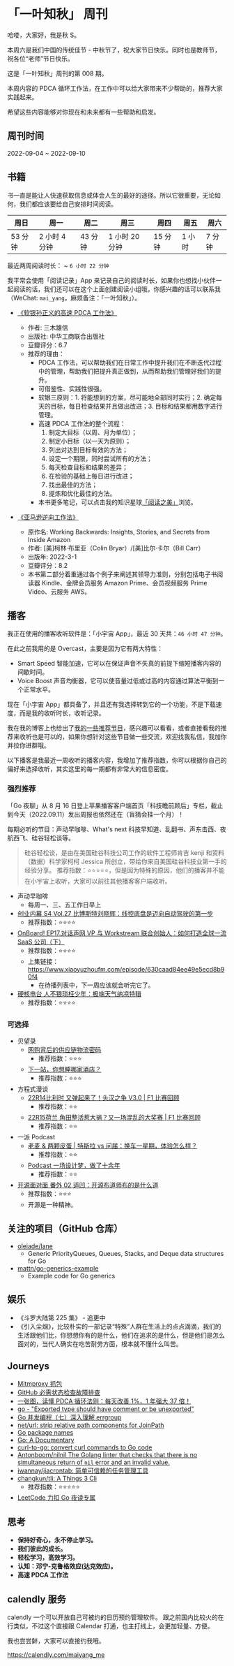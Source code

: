# 「一叶知秋」 周刊

哈喽，大家好，我是秋 S。

本周六是我们中国的传统佳节 - 中秋节了，祝大家节日快乐。同时也是教师节，祝各位“老师”节日快乐。

这是「一叶知秋」周刊的第 008 期。

本周内容的 PDCA 循环工作法，在工作中可以给大家带来不少帮助的，推荐大家实践起来。

希望这些内容能够对你现在和未来都有一些帮助和启发。

## 周刊时间

2022-09-04 ~ 2022-09-10

## 书籍

书一直是能让人快速获取信息或体会人生的最好的途径。所以它很重要，无论如何，我们都应该要给自己安排时间阅读。

| 周日 | 周一 | 周二 | 周三 | 周四 | 周五 | 周六 |
|----|----|----|----|----|----|----|
| 53 分钟 | 2 小时 4 分钟 | 43 分钟 | 1 小时 20 分钟 | 15 分钟 | 1 小时 | 7 分钟 |

最近两周阅读时长： ~ `6 小时 22 分钟`

我平常会使用「阅读记录」App 来记录自己的阅读时长，如果你也想找小伙伴一起阅读的话，我们还可以在这个上面创建阅读小组哦，你感兴趣的话可以联系我（WeChat: `mai_yang`，麻烦备注：「一叶知秋」）。

+ [《软银孙正义的高速 PDCA 工作法》](https://book.douban.com/subject/35305379/)
  - 作者: 三木雄信
  - 出版社: 中华工商联合出版社
  - 豆瓣评分：6.7
  - 推荐的理由：
    - PDCA 工作法，可以帮助我们在日常工作中提升我们在不断迭代过程中的管理，帮助我们把提升真正做到，从而帮助我们管理好我们的提升。
    - 可借鉴性、实践性很强。
    - 软银三原则：1. 将能想到的方案，尽可能地全部同时实行；2. 确定每天的目标，每日检查结果并且做出改进；3. 目标和结果都用数字进行管理。
    - 高速 PDCA 工作法的整个流程：
      1. 制定大目标（以周、月为单位）；
      2. 制定小目标（以一天为原则）；
      3. 列出对达到目标有效的方法；
      4. 设定一个期限，同时尝试所有的方法；
      5. 每天检查目标和结果的差异；
      6. 在检验的基础上每日进行改进；
      7. 找出最佳的方法；
      8. 提炼和优化最佳的方法。
    - 本书更多笔记，可以点击我的知识星球[「阅读之美」](https://t.zsxq.com/05jU3byr3)浏览。

+ [《亚马逊逆向工作法》](https://book.douban.com/subject/35771946/)
  - 原作名: Working Backwards: Insights, Stories, and Secrets from Inside Amazon
  - 作者: [美]柯林·布里亚（Colin Bryar）/[美]比尔·卡尔（Bill Carr）
  - 出版年: 2022-3-1
  - 豆瓣评分：8.2
  - 本书第二部分着重通过各个例子来阐述其领导力准则，分别包括电子书阅读器 Kindle、金牌会员服务 Amazon Prime、会员视频服务 Prime Video、云服务 AWS。

## 播客

我正在使用的播客收听软件是：「小宇宙 App」，最近 30 天共：`46 小时 47 分钟`。

在此之前我用的是 Overcast，主要是因为它有两大特性：
- Smart Speed 智能加速，它可以在保证声音不失真的前提下缩短播客内容的间歇时间。
- Voice Boost 声音均衡器，它可以使音量过低或过高的内容通过算法平衡到一个正常水平。

现在「小宇宙 App」都具备了，并且还有我选择转到它的一个功能，不是下载速度，而是我的收听时长，收听记录。

我在我的博客上也给出了[我的一些推荐节目](https://maiyang.me/podcasts/)，感兴趣可以看看，或者直接看我的推荐来收听也是可以的，如果你想针对这些节目做一些交流，欢迎找我私信，我加你并拉你进群哦。

以下播客是我最近一周收听的播客内容，我增加了推荐指数，你可以根据你自己的偏好来选择收听，其实这里的每一期都有非常大的信息密度。

### 强烈推荐

「Go 夜聊」从 8 月 16 日登上苹果播客客户端首页「科技瞻前顾后」专栏，截止到今天（2022.09.11）发出周报也依然还在（盲猜会挂一个月）！

每期必听的节目：声动早咖啡、What's next 科技早知道、乱翻书、声东击西、夜航西飞、硅谷轻松谈等。
>硅谷轻松谈，是由在美国硅谷科技公司工作的软件工程师肯吉 kenji 和资料（数据）科学家柯柯 Jessica 所创立，带给你来自美国硅谷科技业第一手的经验分享。
>推荐指数：⭐️⭐️⭐️⭐️⭐️，但是因为特殊的原因，他们的播客并不能在小宇宙上收听，大家可以前往其他播客客户端收听。

+ 声动早咖啡
  - 每周一、三、五工作日早上
+ [创业内幕 S4 Vol.27 比博斯特刘晓辉：线控底盘是迈向自动驾驶的第一步](https://www.xiaoyuzhoufm.com/episode/63112be5a1a7d22ecff6f2b4)
  - 推荐指数：⭐️⭐️⭐️⭐️
+ [OnBoard! EP17.对话声网 VP 与 Workstream 联合创始人：如何打造全球一流 SaaS 公司（下）](https://www.xiaoyuzhoufm.com/episode/6317e9754337559012241274)
  - 推荐指数：⭐️⭐️⭐️⭐️
  - 上集链接：https://www.xiaoyuzhoufm.com/episode/630caad84ee49e5ecd8b90f4
    - 在待播列表中，下一周应该就会听完它了。
+ [硬核电台 人不猥琐枉少年：极端天气纳凉特辑](https://www.xiaoyuzhoufm.com/episode/630b9501b74c8fcbdae80ee8)
  - 推荐指数：⭐️⭐️⭐️⭐️

### 可选择

+ 贝望录
  - [网购背后的供应链物流密码](https://www.xiaoyuzhoufm.com/episode/62d6944d64f141ad81501573)
    - 推荐指数：⭐️⭐️⭐️
  - [下一站，你想睡哪家酒店？](https://www.xiaoyuzhoufm.com/episode/62dfe2b764f141ad81501a80)
    - 推荐指数：⭐️⭐️⭐️
+ 方程式漫谈
  - [22R14比利时 又弹起来了！头汉之争 V3.0 | F1 比赛回顾](https://www.xiaoyuzhoufm.com/episode/630deb2a1c81cdbe91d0516f)
    - 推荐指数：⭐️⭐️
  - [22R15荷兰 角田整活惹大祸？又一场混乱的大奖赛 | F1 比赛回顾](https://www.xiaoyuzhoufm.com/episode/63170914e50e37575adb1ddb)
    - 推荐指数：⭐️⭐️
+ 一派 Podcast
  - [老麦 & 两颗皮蛋 | 特斯拉 vs 问届：换车一星期，体验怎么样？](https://www.xiaoyuzhoufm.com/episode/63120acb094d9b35b4ec0c5b)
    - 推荐指数：⭐️⭐️
  - [Podcast 一场设计梦，做了十余年](https://www.xiaoyuzhoufm.com/episode/63086ae192f7cc919bf4bb48)
    - 推荐指数：⭐️⭐️
+ [开源面对面 番外 02 适凹：开源布道师布的是什么道](https://www.xiaoyuzhoufm.com/episode/631703395617f7c76d069f07)
  - 推荐指数：⭐️⭐️⭐️
  - 开源是一种精神。

## 关注的项目（GitHub 仓库）

- [oleiade/lane](https://github.com/oleiade/lane)
  - Generic PriorityQueues, Queues, Stacks, and Deque data structures for Go
- [mattn/go-generics-example](https://github.com/mattn/go-generics-example)
  - Example code for Go generics

## 娱乐

- 《斗罗大陆第 225 集》 - 追更中
- 《引入尘烟》，比较朴实的一部记录“特殊”人群在生活上的点点滴滴，我们的生活跟他们比，你想想你有的是什么，他们在追求的是什么，但是他们是怎么面对的，当代人确实在吃苦耐劳方面，根本就不懂什么叫苦。

## Journeys

- [Mitmproxy 抓包](https://Mitmproxy.org/)
- [GitHub 必需状态检查故障排查](https://docs.github.com/cn/repositories/configuring-branches-and-merges-in-your-repository/defining-the-mergeability-of-pull-requests/troubleshooting-required-status-checks)
- [一张图，读懂 PDCA 循环法则：每天改善 1%，1 年强大 37 倍！](https://www.managertoday.com.tw/articles/view/55730?)
- [go - "Exported type should have comment or be unexported"](https://stackoverflow.com/questions/53004291/exported-type-should-have-comment-or-be-unexported-golang-vs-code)
- [Go 并发编程（七）深入理解 errgroup](https://lailin.xyz/post/go-training-week3-errgroup.html)
- [net/url: strip relative path components for JoinPath](https://go-review.googlesource.com/c/go/+/422715#message-794a56f008e155eadbb5d3ea7568ca45f9c733d7)
- [Go package names](https://go.dev/blog/package-names)
- [Go: A Documentary](https://golang.design/history/)
- [curl-to-go: convert curl commands to Go code](https://mholt.github.io/curl-to-go/)
- [Antonboom/nilnil The Golang linter that checks that there is no simultaneous return of `nil` error and an invalid value.](https://github.com/Antonboom/nilnil)
- [iwannay/jiacrontab: 简单可信赖的任务管理工具](https://github.com/iwannay/jiacrontab)
- [changkun/tli: A Things 3 Cli](https://github.com/changkun/tli)
  - 推荐指数：⭐️⭐️⭐️⭐️⭐️
- [LeetCode 力扣 Go 夜读专属](https://leetcode.cn/premium/?promoChannel=mai_yang)

## 思考

+ **保持好奇心，永不停止学习。**
+ **我们彼此的成长。**
+ **轻松学习，高效学习。**
+ **认知：邓宁-克鲁格效应(达克效应)。**
+ **高速 PDCA 工作法**

## calendly 服务

calendly 一个可以开放自己可被约的日历预约管理软件。
跟之前国内比较火的在行类似，不过这个直接跟 Calendar 打通，也主打线上，会更加轻量、方便。

我也尝尝鲜，大家可以直接约我哦。

https://calendly.com/maiyang_me
